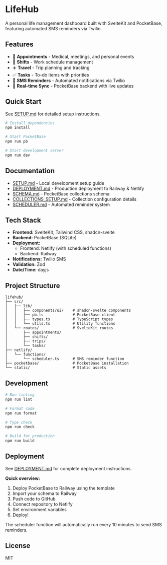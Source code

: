 # LifeHub

A personal life management dashboard built with SvelteKit and PocketBase, featuring automated SMS reminders via Twilio.

## Features

- 📅 **Appointments** - Medical, meetings, and personal events
- 💼 **Shifts** - Work schedule management
- ✈️ **Travel** - Trip planning and tracking
- ✅ **Tasks** - To-do items with priorities
- 📱 **SMS Reminders** - Automated notifications via Twilio
- 🔄 **Real-time Sync** - PocketBase backend with live updates

## Quick Start

See [SETUP.md](./SETUP.md) for detailed setup instructions.

```bash
# Install dependencies
npm install

# Start PocketBase
npm run pb

# Start development server
npm run dev
```

## Documentation

- [SETUP.md](./SETUP.md) - Local development setup guide
- [DEPLOYMENT.md](./DEPLOYMENT.md) - Production deployment to Railway & Netlify
- [SCHEMA.md](./SCHEMA.md) - PocketBase collections schema
- [COLLECTIONS_SETUP.md](./COLLECTIONS_SETUP.md) - Collection configuration details
- [SCHEDULER.md](./SCHEDULER.md) - Automated reminder system

## Tech Stack

- **Frontend:** SvelteKit, Tailwind CSS, shadcn-svelte
- **Backend:** PocketBase (SQLite)
- **Deployment:** 
  - Frontend: Netlify (with scheduled functions)
  - Backend: Railway
- **Notifications:** Twilio SMS
- **Validation:** Zod
- **Date/Time:** dayjs

## Project Structure

```
lifehub/
├── src/
│   ├── lib/
│   │   ├── components/ui/    # shadcn-svelte components
│   │   ├── pb.ts             # PocketBase client
│   │   ├── types.ts          # TypeScript types
│   │   └── utils.ts          # Utility functions
│   └── routes/               # SvelteKit routes
│       ├── appointments/
│       ├── shifts/
│       ├── trips/
│       └── tasks/
├── netlify/
│   └── functions/
│       └── scheduler.ts      # SMS reminder function
├── pocketbase/               # PocketBase installation
└── static/                   # Static assets
```

## Development

```bash
# Run linting
npm run lint

# Format code
npm run format

# Type check
npm run check

# Build for production
npm run build
```

## Deployment

See [DEPLOYMENT.md](./DEPLOYMENT.md) for complete deployment instructions.

**Quick overview:**
1. Deploy PocketBase to Railway using the template
2. Import your schema to Railway
3. Push code to GitHub
4. Connect repository to Netlify
5. Set environment variables
6. Deploy!

The scheduler function will automatically run every 10 minutes to send SMS reminders.

## License

MIT
